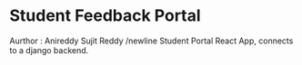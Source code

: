 # Student Feedback Portal 
Aurthor : Anireddy Sujit Reddy
/newline
Student Portal React App, connects to a django backend.
